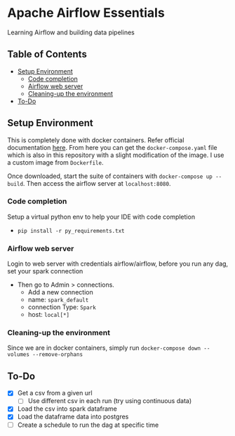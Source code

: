 # Apache Airflow Essentials  <!-- omit in toc -->

Learning Airflow and building data pipelines

## Table of Contents <!-- omit in toc -->
- [Setup Environment](#setup-environment)
  - [Code completion](#code-completion)
  - [Airflow web server](#airflow-web-server)
  - [Cleaning-up the environment](#cleaning-up-the-environment)
- [To-Do](#to-do)



## Setup Environment

This is completely done with docker containers. Refer official documentation [here](https://airflow.apache.org/docs/apache-airflow/stable/howto/docker-compose/index.html). From here you can get the `docker-compose.yaml` file which is also in this repository with a slight modification of the image. I use a custom image from `Dockerfile`.

Once downloaded, start the suite of containers with `docker-compose up --build`. Then access the airflow server at `localhost:8080`.

### Code completion
Setup a virtual python env to help your IDE with code completion
- `pip install -r py_requirements.txt`
### Airflow web server
Login to web server with credentials airflow/airflow, before you run any dag, set your spark connection
- Then go to Admin > connections.
  - Add a new connection
  - name: `spark_default`
  - connection Type: `Spark`
  - host: `local[*]`

### Cleaning-up the environment
Since we are in docker containers, simply run `docker-compose down --volumes --remove-orphans`

## To-Do
- [x] Get a csv from a given url
  - [ ] Use different csv in each run (try using continuous data)
- [x] Load the csv into spark dataframe
- [x] Load the dataframe data into postgres  
- [ ] Create a schedule to run the dag at specific time
